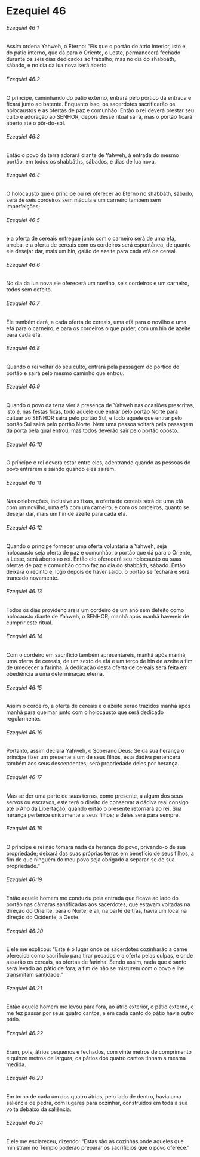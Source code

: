 # Ezequiel 46

###### Ezequiel 46:1

Assim ordena Yahweh, o Eterno: “Eis que o portão do átrio interior, isto é, do pátio interno, que dá para o Oriente, o Leste, permanecerá fechado durante os seis dias dedicados ao trabalho; mas no dia do shabbãth, sábado, e no dia da lua nova será aberto.

###### Ezequiel 46:2

O príncipe, caminhando do pátio externo, entrará pelo pórtico da entrada e ficará junto ao batente. Enquanto isso, os sacerdotes sacrificarão os holocaustos e as ofertas de paz e comunhão. Então o rei deverá prestar seu culto e adoração ao SENHOR, depois desse ritual sairá, mas o portão ficará aberto até o pôr-do-sol.

###### Ezequiel 46:3

Então o povo da terra adorará diante de Yahweh, à entrada do mesmo portão, em todos os shabbãths, sábados, e dias de lua nova.

###### Ezequiel 46:4

O holocausto que o príncipe ou rei oferecer ao Eterno no shabbãth, sábado, será de seis cordeiros sem mácula e um carneiro também sem imperfeições;

###### Ezequiel 46:5

e a oferta de cereais entregue junto com o carneiro será de uma efá, arroba, e a oferta de cereais com os cordeiros será espontânea, de quanto ele desejar dar, mais um hin, galão de azeite para cada efá de cereal.

###### Ezequiel 46:6

No dia da lua nova ele oferecerá um novilho, seis cordeiros e um carneiro, todos sem defeito.

###### Ezequiel 46:7

Ele também dará, a cada oferta de cereais, uma efá para o novilho e uma efá para o carneiro, e para os cordeiros o que puder, com um hin de azeite para cada efá.

###### Ezequiel 46:8

Quando o rei voltar do seu culto, entrará pela passagem do pórtico do portão e sairá pelo mesmo caminho que entrou.

###### Ezequiel 46:9

Quando o povo da terra vier à presença de Yahweh nas ocasiões prescritas, isto é, nas festas fixas, todo aquele que entrar pelo portão Norte para cultuar ao SENHOR sairá pelo portão Sul, e todo aquele que entrar pelo portão Sul sairá pelo portão Norte. Nem uma pessoa voltará pela passagem da porta pela qual entrou, mas todos deverão sair pelo portão oposto.

###### Ezequiel 46:10

O príncipe e rei deverá estar entre eles, adentrando quando as pessoas do povo entrarem e saindo quando eles saírem.

###### Ezequiel 46:11

Nas celebrações, inclusive as fixas, a oferta de cereais será de uma efá com um novilho, uma efá com um carneiro, e com os cordeiros, quanto se desejar dar, mais um hin de azeite para cada efá.

###### Ezequiel 46:12

Quando o príncipe fornecer uma oferta voluntária a Yahweh, seja holocausto seja oferta de paz e comunhão, o portão que dá para o Oriente, a Leste, será aberto ao rei. Então ele oferecerá seu holocausto ou suas ofertas de paz e comunhão como faz no dia do shabbãth, sábado. Então deixará o recinto e, logo depois de haver saído, o portão se fechará e será trancado novamente.

###### Ezequiel 46:13

Todos os dias providenciareis um cordeiro de um ano sem defeito como holocausto diante de Yahweh, o SENHOR; manhã após manhã havereis de cumprir este ritual.

###### Ezequiel 46:14

Com o cordeiro em sacrifício também apresentareis, manhã após manhã, uma oferta de cereais, de um sexto de efá e um terço de hin de azeite a fim de umedecer a farinha. A dedicação desta oferta de cereais será feita em obediência a uma determinação eterna.

###### Ezequiel 46:15

Assim o cordeiro, a oferta de cereais e o azeite serão trazidos manhã após manhã para queimar junto com o holocausto que será dedicado regularmente.

###### Ezequiel 46:16

Portanto, assim declara Yahweh, o Soberano Deus: Se da sua herança o príncipe fizer um presente a um de seus filhos, esta dádiva pertencerá também aos seus descendentes; será propriedade deles por herança.

###### Ezequiel 46:17

Mas se der uma parte de suas terras, como presente, a algum dos seus servos ou escravos, este terá o direito de conservar a dádiva real consigo até o Ano da Libertação, quando então o presente retornará ao rei. Sua herança pertence unicamente a seus filhos; e deles será para sempre.

###### Ezequiel 46:18

O príncipe e rei não tomará nada da herança do povo, privando-o de sua propriedade; deixará das suas próprias terras em benefício de seus filhos, a fim de que ninguém do meu povo seja obrigado a separar-se de sua propriedade.”

###### Ezequiel 46:19

Então aquele homem me conduziu pela entrada que ficava ao lado do portão nas câmaras santificadas aos sacerdotes, que estavam voltadas na direção do Oriente, para o Norte; e ali, na parte de trás, havia um local na direção do Ocidente, a Oeste.

###### Ezequiel 46:20

E ele me explicou: “Este é o lugar onde os sacerdotes cozinharão a carne oferecida como sacrifício para tirar pecados e a oferta pelas culpas, e onde assarão os cereais, as ofertas de farinha. Sendo assim, nada que é santo será levado ao pátio de fora, a fim de não se misturem com o povo e lhe transmitam santidade.”

###### Ezequiel 46:21

Então aquele homem me levou para fora, ao átrio exterior, o pátio externo, e me fez passar por seus quatro cantos, e em cada canto do pátio havia outro pátio.

###### Ezequiel 46:22

Eram, pois, átrios pequenos e fechados, com vinte metros de comprimento e quinze metros de largura; os pátios dos quatro cantos tinham a mesma medida.

###### Ezequiel 46:23

Em torno de cada um dos quatro átrios, pelo lado de dentro, havia uma saliência de pedra, com lugares para cozinhar, construídos em toda a sua volta debaixo da saliência.

###### Ezequiel 46:24

E ele me esclareceu, dizendo: “Estas são as cozinhas onde aqueles que ministram no Templo poderão preparar os sacrifícios que o povo oferece.”

